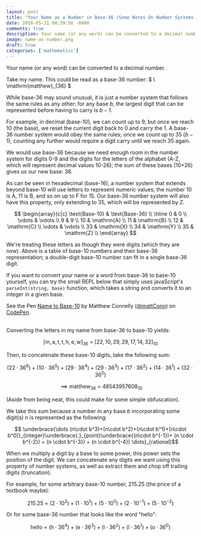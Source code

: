 ```yaml
---
layout: post
title: "Your Name as a Number in Base-36 (Some Notes On Number Systems)"
date: 2018-05-31 08:39:58 -0400
comments: true
description: Your name (or any word) can be converted to a decimal number for fun and obfuscation.
image: name-as-number.png
draft: true
categories: ['mathematics']
---
```


Your name (or any word) can be converted to a decimal number.  

Take my name. This could be read as a base-36 number: $ \  \mathrm{matthew}_{36} $   

While base-36 may sound unusual, it is just a number system that follows the same rules as any other; for any base $b$, the largest digit that can be represented before having to carry is $b-1$.  

For example, in decimal (base-10), we can count up to 9, but once we reach 10 (the base), we reset the current digit back to 0 and carry the 1. A base-36 number system would obey the same rules; once we count up to 35 ($b-1$), counting any further would require a digit carry until we reach 35 again.

<!--more-->

We would use base-36 because we need enough room in the number system for digits 0-9 and the digits for the letters of the alphabet (A-Z, which will represent decimal values 10-26); the sum of these bases (10+26) gives us our new base: 36.

As can be seen in hexadecimal (base-16), a number system that extends beyond base-10 will use letters to represent numeric values; the number 10 is A, 11 is B, and so on up to F for 15. Our base-36 number system will also have this property, only extending to 35, which will be represented by Z.

$$
\begin{array}{c|c}
\text{Base-10} & \text{Base-36} \\
\hline
0 & 0 \\
\vdots & \vdots \\ 
9 & 9 \\
10 & \mathrm{A} \\
11 & \mathrm{B} \\
12 & \mathrm{C} \\
\vdots & \vdots \\ 
33 & \mathrm{X} \\
34 & \mathrm{Y} \\
35 & \mathrm{Z} \\
\end{array}
$$

We're treating these letters as though they were digits (which they are now). Above is a table of base-10 numbers and their base-36 representation; a double-digit base-10 number can fit in a single base-36 digit.

If you want to convert your name or a word from base-36 to base-10 yourself, you can try the small REPL below that simply uses javaScript's `parseInt(string, base)` function, which takes a string and converts it to an integer in a given base.
<p data-height="233" data-theme-id="0" data-slug-hash="NzqBOO" data-default-tab="result" data-user="mattConn" data-embed-version="2" data-pen-title="Name to Base-10" class="codepen">See the Pen <a href="https://codepen.io/mattConn/pen/NzqBOO/">Name to Base-10</a> by Matthew Connelly (<a href="https://codepen.io/mattConn">@mattConn</a>) on <a href="https://codepen.io">CodePen</a>.</p>
<script async src="https://static.codepen.io/assets/embed/ei.js"></script>
<br>
Converting the letters in my name from base-36 to base-10 yields:

$$[\mathrm{m,a,t,t,h,e,w}]_{36} \ = \ [22,10,29,29,17,14,32]_{10} $$

Then, to concatenate these base-10 digits, take the following sum:

$$ (22\cdot36^6) + (10\cdot36^5) + (29\cdot36^4) + (29\cdot36^3)+(17\cdot36^2)+(14\cdot36^1)+(32\cdot36^0)$$

$$ \implies \mathrm{matthew}_{36} \ = \ 48543957608_{10} $$

(Aside from being neat, this could make for some simple obfuscation).

We take this sum because a number in any base $b$ incorporating some digit(s) $n$ is represented as the following:

$$ \underbrace{\dots (n\cdot b^3)+(n\cdot b^2)+(n\cdot b^1)+(n\cdot b^0)}_{integer}\underbrace{.}_{point}\underbrace{(n\cdot b^{-1})+ (n \cdot b^{-2}) + (n \cdot b^{-3}) + (n \cdot b^{-4}) \dots}_{rational}$$

When we multiply a digit by a base to some power, this power sets the position of the digit. We can concatenate any digits we want using this property of number systems, as well as extract them and chop off trailing digits (truncation).

For example, for some arbitrary base-10 number, 215.25 (the price of a textbook maybe):

$$ 215.25 \ = \ (2\cdot10^2) + (1 \cdot 10^1) + (5\cdot10^0) + (2\cdot10^{-1})+(5\cdot10^{-2}) $$

Or for some base-36 number that looks like the word "hello":

$$ \mathrm{hello} \ = \ (\mathrm{h} \cdot36^4)+(\mathrm{e}\cdot36^3)+(\mathrm{l}\cdot36^2)+(\mathrm{l}\cdot36^1)+(\mathrm{o}\cdot36^0) $$
